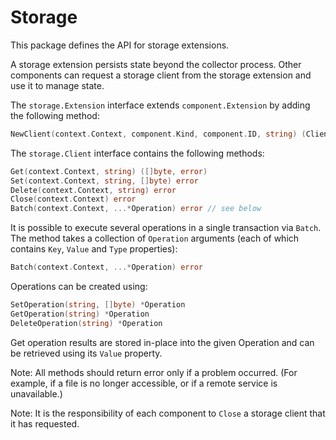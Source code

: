 # Storage

This package defines the API for storage extensions.

A storage extension persists state beyond the collector process. Other components can request a storage client from the storage extension and use it to manage state.

The `storage.Extension` interface extends `component.Extension` by adding the following method:

```go
NewClient(context.Context, component.Kind, component.ID, string) (Client, error)
```

The `storage.Client` interface contains the following methods:

```go
Get(context.Context, string) ([]byte, error)
Set(context.Context, string, []byte) error
Delete(context.Context, string) error
Close(context.Context) error
Batch(context.Context, ...*Operation) error // see below
```

It is possible to execute several operations in a single transaction via `Batch`. The method takes a collection of
`Operation` arguments (each of which contains `Key`, `Value` and `Type` properties):

```go
Batch(context.Context, ...*Operation) error
```

Operations can be created using:

```go
SetOperation(string, []byte) *Operation
GetOperation(string) *Operation
DeleteOperation(string) *Operation
```

Get operation results are stored in-place into the given Operation and can be retrieved using its `Value` property.

Note: All methods should return error only if a problem occurred. (For example, if a file is no longer accessible, or if a remote service is unavailable.)

Note: It is the responsibility of each component to `Close` a storage client that it has requested.
